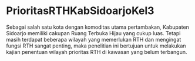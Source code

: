 # PrioritasRTHKabSidoarjoKel3
Sebagai salah satu kota dengan komoditas utama pertambakan, Kabupaten Sidoarjo memiliki cakupan Ruang Terbuka Hijau yang cukup luas. Tetapi masih terdapat beberapa wilayah yang memerlukan RTH dan mengingat fungsi RTH sangat penting, maka penelitian ini bertujuan untuk melakukan kajian penentuan wilayah prioritas RTH di kawasan yang belum terbangun.
